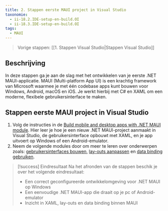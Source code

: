 ```yaml
---
title: 2. Stappen eerste MAUI project in Visual Studio
taxonomie:
  - ii-18.2.IDE-setup-en-build.OI
  - ii-18.3.IDE-setup-en-build.OI
tags:
  - MAUI
---
```


> Vorige stappen: [[1. Stappen Visual Studio|Stappen Visual Studio]]

## Beschrijving
In deze stappen ga je aan de slag met het ontwikkelen van je eerste .NET MAUI-applicatie. MAUI (Multi-platform App UI) is een krachtig framework van Microsoft waarmee je met één codebase apps kunt bouwen voor Windows, Android, macOS en iOS. Je werkt hierbij met C# en XAML om een moderne, flexibele gebruikersinterface te maken.

## Stappen eerste MAUI project in Visual Studio
1. Volg de instructies in de [Build mobile and desktop apps with .NET MAUI module](https://learn.microsoft.com/en-us/training/modules/build-mobile-and-desktop-apps/). Hier leer je hoe je een nieuw .NET MAUI-project aanmaakt in Visual Studio, de gebruikersinterface opbouwt met XAML, en je app uitvoert op Windows of een Android-emulator.
2. Neem de volgende modules door om meer te leren over onderwerpen zoals:  [gebruikersinterfaces bouwen](https://learn.microsoft.com/en-us/training/modules/create-user-interface-xaml/), [lay-outs aanpassen](https://learn.microsoft.com/en-us/training/modules/customize-xaml-pages-layout/) en [data binding gebruiken](https://learn.microsoft.com/en-us/training/modules/separate-ui-and-logic-with-data-binding/).

> [!success] Eindresultaat
> Na het afronden van de stappen beschik je over het volgende eindresultaat:
> - Een correct geconfigureerde ontwikkelomgeving voor .NET MAUI op Windows
> - Een eenvoudige .NET MAUI-app die draait op je pc of Android-emulator
> - Inzicht in XAML, lay-outs en data binding binnen MAUI
